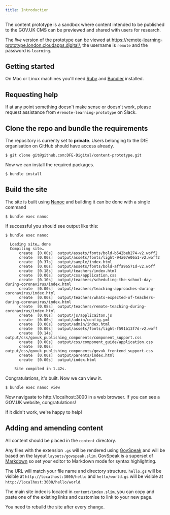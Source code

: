 ```yaml
---
title: Introduction
---
```


The content prototype is a sandbox where content intended to be published to the GOV.UK CMS can be previewed and shared with users for research.

The _live_ version of the prototype can be viewed at https://remote-learning-prototype.london.cloudapps.digital/, the username is `remote` and the password is `learning`.

## Getting started

On Mac or Linux machines you'll need [Ruby](https://www.ruby-lang.org/en/) and [Bundler](https://bundler.io/) installed.

## Requesting help

If at any point something doesn't make sense or doesn't work, please request assistance from `#remote-learning-prototype` on Slack.

## Clone the repo and bundle the requirements

The repository is currenty set to **private**. Users belonging to the DfE organisation on GitHub should have access already.

    $ git clone git@github.com:DFE-Digital/content-prototype.git

Now we can install the required packages.

    $ bundle install

## Build the site

The site is built using [Nanoc](https://www.nanoc.ws) and building it can be done with a single command

    $ bundle exec nanoc

If successful you should see output like this:

    $ bundle exec nanoc

      Loading site… done
      Compiling site…
          create  [0.00s]  output/assets/fonts/bold-b542beb274-v2.woff2
          create  [0.00s]  output/assets/fonts/light-94a07e06a1-v2.woff2
          create  [0.37s]  output/sample/index.html
          create  [0.00s]  output/assets/fonts/bold-affa96571d-v2.woff
          create  [0.18s]  output/teachers/index.html
          create  [0.00s]  output/css/application.css
          create  [0.10s]  output/teachers/scheduling-the-school-day-during-coronavirus/index.html
          create  [0.00s]  output/teachers/teaching-approaches-during-coronavirus/index.html
          create  [0.00s]  output/teachers/whats-expected-of-teachers-during-coronavirus/index.html
          create  [0.08s]  output/teachers/remote-teaching-during-coronavirus/index.html
          create  [0.00s]  output/js/applicaiton.js
          create  [0.00s]  output/admin/config.yml
          create  [0.00s]  output/admin/index.html
          create  [0.00s]  output/assets/fonts/light-f591b13f7d-v2.woff
          create  [0.14s]  output/css/govuk_publishing_components/component_support.css
          create  [0.00s]  output/css/component_guide/application.css
          create  [0.00s]  output/css/govuk_publishing_components/govuk_frontend_support.css
          create  [0.00s]  output/parents/index.html
          create  [0.00s]  output/index.html

        Site compiled in 1.42s.

Congratulations, it's built. Now we can view it.

    $ bundle exec nanoc view

Now navigaate to http://localhost:3000 in a web browser. If you can see a GOV.UK website, congratulations!

If it didn't work, we're happy to help!

## Adding and amending content

All content should be placed in the `content` directory.

Any files with the extension `.gs` will be rendered using [GovSpeak](https://github.com/alphagov/govspeak) and will be based on the layout `layouts/govspeak.slim`. GovSpeak is a superset of [Markdown](https://commonmark.org/) so set your editor to Markdown mode for syntax highlighting.

The URL will match your file name and directory structure. `hello.gs` will be visible at `http://localhost:3000/hello` and `hello/world.gs` will be visible at `http://localhost:3000/hello/world`.

The main site index is located in `content/index.slim`, you can copy and paste one of the existing links and customise to link to your new page.

You need to rebuild the site after every change.
